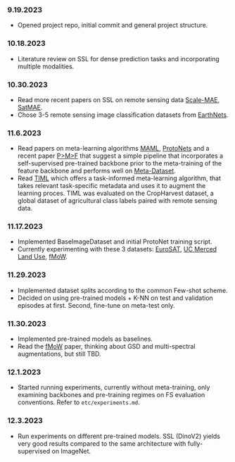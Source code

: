 ### 9.19.2023
- Opened project repo, initial commit and general project structure.

### 10.18.2023
- Literature review on SSL for dense prediction tasks and incorporating multiple modalities.

### 10.30.2023
- Read more recent papers on SSL on remote sensing data [Scale-MAE](https://arxiv.org/pdf/2212.14532.pdf), [SatMAE](https://arxiv.org/pdf/2207.08051.pdf).
- Chose 3-5 remote sensing image classification datasets from [EarthNets](https://arxiv.org/pdf/2210.04936.pdf).

### 11.6.2023
- Read papers on meta-learning algorithms [MAML](https://arxiv.org/pdf/1703.03400.pdf), [ProtoNets](https://arxiv.org/pdf/1703.05175.pdf) and a recent paper [P>M>F](https://arxiv.org/pdf/2204.07305v1.pdf) that suggest a simple pipeline that incorporates a self-supervised pre-trained backbone prior to the meta-training of the feature backbone and performs well on [Meta-Dataset](https://arxiv.org/pdf/1903.03096.pdf).
- Read [TIML](https://openreview.net/pdf?id=de0KufElojN) which offers a task-informed meta-learning algorithm, that takes relevant task-specific metadata and uses it to augment the learning proces. TIML was evaluated on the CropHarvest dataset, a global dataset of agricultural
class labels paired with remote sensing data.

### 11.17.2023
- Implemented BaseImageDataset and initial ProtoNet training script.
- Currently experimenting with these 3 datasets: [EuroSAT](https://arxiv.org/pdf/1709.00029.pdf), [UC Merced Land Use](https://faculty.ucmerced.edu/snewsam/papers/Yang_ACMGIS10_BagOfVisualWords.pdf), [fMoW](https://arxiv.org/pdf/1711.07846.pdf).

### 11.29.2023
- Implemented dataset splits according to the common Few-shot scheme.
- Decided on using pre-trained models + K-NN on test and validation episodes at first. Second, fine-tune on meta-test only.

### 11.30.2023
- Implemented pre-trained models as baselines.
- Read the [fMoW](https://arxiv.org/pdf/1711.07846.pdf) paper, thinking about GSD and multi-spectral augmentations, but still TBD.

### 12.1.2023
- Started running experiments, currently without meta-training, only examining backbones and pre-training regimes on FS evaluation conventions. Refer to `etc/experiments.md`.

### 12.3.2023
- Run experiments on different pre-trained models. SSL (DinoV2) yields very good results compared to the same architecture with fully-supervised on ImageNet. 